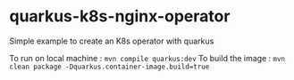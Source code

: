 # quarkus-k8s-nginx-operator
Simple example to create an K8s operator with quarkus

To run on local machine : `mvn compile quarkus:dev`
To build the image : `mvn clean package -Dquarkus.container-image.build=true`